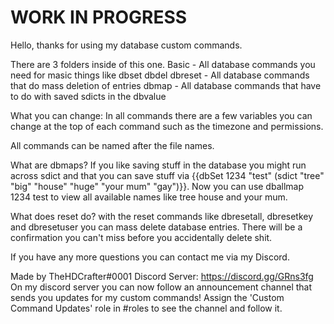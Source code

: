# WORK IN PROGRESS

Hello,
thanks for using my database custom commands.

There are 3 folders inside of this one.
Basic - All database commands you need for masic things like dbset dbdel
dbreset - All database commands that do mass deletion of entries
dbmap - All database commands that have to do with saved sdicts in the dbvalue


What you can change:
In all commands there are a few variables you can change at the top of each command such as the timezone and permissions. 

All commands can be named after the file names.

What are dbmaps?
If you like saving stuff in the database you might run across sdict and that you can save stuff via {{dbSet 1234 "test" (sdict "tree" "big" "house" "huge" "your mum" "gay")}}. Now you can use dballmap 1234 test to view all available names like tree house and your mum. 

What does reset do?
with the reset commands like dbresetall, dbresetkey and dbresetuser you can mass delete database entries. There will be a confirmation you can't miss before you accidentally delete shit.


If you have any more questions you can contact me via my Discord.

Made by TheHDCrafter#0001
Discord Server: https://discord.gg/GRns3fg
On my discord server you can now follow an announcement channel that sends you updates for my custom commands!
Assign the 'Custom Command Updates' role in #roles to see the channel and follow it.